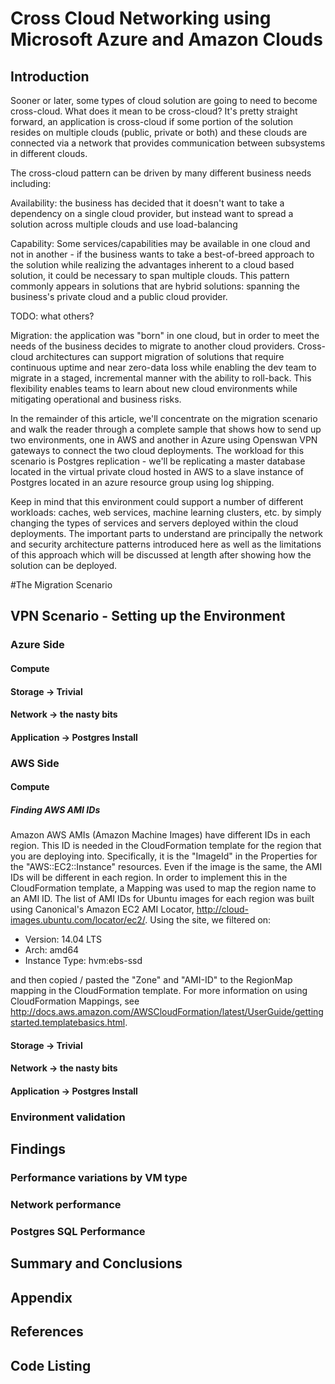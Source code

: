 <properties
   pageTitle="Cross Cloud Hybrid Networking using Azure and AWS"
   description="How to create a sample environment that demonstrates connectivity between environments that are deployed on Azure and AWS"
   services="service-name"
   documentationCenter="dev-center-name"
   authors="GitHub-alias-of-only-one-author"
   manager="manager-alias"
   editor=""/>

<tags
   ms.service="required"
   ms.devlang="may be required"
   ms.topic="article"
   ms.tgt_pltfrm="may be required"
   ms.workload="required"
   ms.date="mm/dd/yyyy"
   ms.author="Your MSFT alias or your full email address;semicolon separates two or more"/>

# Cross Cloud Networking using Microsoft Azure and Amazon Clouds

## Introduction

Sooner or later, some types of cloud solution are going to need to become cross-cloud.  What does it mean to be cross-cloud?  It's pretty straight forward, an application is cross-cloud if some portion of the solution resides on multiple clouds (public, private or both) and these clouds are connected via a network that provides communication between subsystems in different clouds.  

The cross-cloud pattern can be driven by many different business needs including:

Availability:  the business has decided that it doesn't want to take a dependency on a single cloud provider,  but instead want to spread a solution across multiple clouds and use load-balancing

Capability:  Some services/capabilities may be available in one cloud and not in another - if the business  wants to take a best-of-breed approach to the solution while realizing the advantages inherent to a cloud based solution, it could be necessary to span multiple clouds.  This pattern commonly appears in solutions that are hybrid solutions: spanning the business's private cloud and a public cloud provider.

TODO: what others?

Migration:  the application was "born" in one cloud, but in order to meet the needs of the business decides to migrate to another cloud providers.  Cross-cloud architectures can support migration of solutions that require continuous uptime and near zero-data loss while enabling the dev team to migrate in a staged, incremental manner with the ability to roll-back.  This flexibility enables teams to learn about new cloud environments while mitigating operational and business risks.  

In the remainder of this article, we'll concentrate on the migration scenario and walk the reader through a complete sample that shows how to send up two environments, one in AWS and another in Azure using Openswan VPN gateways to connect the two cloud deployments.  The workload for this scenario is Postgres replication - we'll be replicating a master database located in the virtual private cloud hosted in AWS to  a slave instance of Postgres located in an azure resource group using log shipping.

Keep in mind that this environment could support a number of different workloads:  caches, web services, machine learning clusters, etc. by simply changing the types of services and servers deployed within the cloud deployments.  The important parts to understand are principally  the network and security architecture patterns introduced here as well as the limitations of this approach which will be discussed at length after showing how the solution can be deployed.

#The Migration Scenario


## VPN Scenario - Setting up the Environment
###  Azure Side
####    Compute
####    Storage -> Trivial
#### Network -> the nasty bits
#### Application -> Postgres Install
### AWS Side
#### Compute
##### Finding AWS AMI IDs
Amazon AWS AMIs (Amazon Machine Images) have different IDs in each region.  This ID is needed in the CloudFormation template for the region that you are deploying into. Specifically, it is the "ImageId" in the Properties for the "AWS::EC2::Instance" resources. Even if the image is the same, the AMI IDs will be different in each region.  In order to implement this in the CloudFormation template, a Mapping was used to map the region name to an AMI ID. The list of AMI IDs for Ubuntu images for each region was built using Canonical's Amazon EC2 AMI Locator, http://cloud-images.ubuntu.com/locator/ec2/. Using the site, we filtered on: 
  * Version:  14.04 LTS
  * Arch:  amd64
  * Instance Type: hvm:ebs-ssd
  
and then copied / pasted the "Zone" and "AMI-ID" to the RegionMap mapping in the CloudFormation template. For more information on using CloudFormation Mappings, see http://docs.aws.amazon.com/AWSCloudFormation/latest/UserGuide/gettingstarted.templatebasics.html. 
 
#### Storage -> Trivial
#### Network -> the nasty bits
#### Application -> Postgres Install
### Environment validation
## Findings
### Performance variations by VM type
### Network performance
### Postgres SQL Performance
## Summary and Conclusions
## Appendix
## References
## Code Listing
